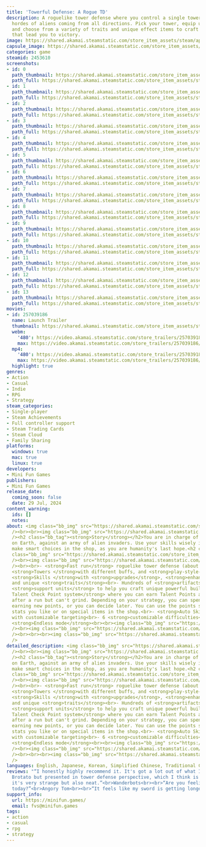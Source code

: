 ```yaml
---
title: 'Towerful Defense: A Rogue TD'
description: A roguelike tower defense where you control a single tower to fight against
  hordes of aliens coming from all directions. Pick your tower, equip up to 4 skills,
  and choose from a variety of traits and unique effect items to craft powerful builds
  that lead you to victory.
image: https://shared.akamai.steamstatic.com/store_item_assets/steam/apps/2453610/header.jpg?t=1732689536
capsule_image: https://shared.akamai.steamstatic.com/store_item_assets/steam/apps/2453610/3e415023b5e69936e695e62d415fc5405de198c2/capsule_231x87.jpg?t=1732689536
categories: game
steamid: 2453610
screenshots:
- id: 0
  path_thumbnail: https://shared.akamai.steamstatic.com/store_item_assets/steam/apps/2453610/ss_0b25a3ad207c0800b4144df0379e3dd36b9c669f.600x338.jpg?t=1732689536
  path_full: https://shared.akamai.steamstatic.com/store_item_assets/steam/apps/2453610/ss_0b25a3ad207c0800b4144df0379e3dd36b9c669f.1920x1080.jpg?t=1732689536
- id: 1
  path_thumbnail: https://shared.akamai.steamstatic.com/store_item_assets/steam/apps/2453610/ss_8742fe7761ac7e8692b03cedab9c9c2ccf7751c7.600x338.jpg?t=1732689536
  path_full: https://shared.akamai.steamstatic.com/store_item_assets/steam/apps/2453610/ss_8742fe7761ac7e8692b03cedab9c9c2ccf7751c7.1920x1080.jpg?t=1732689536
- id: 2
  path_thumbnail: https://shared.akamai.steamstatic.com/store_item_assets/steam/apps/2453610/ss_f3c3677ceee5a1ce3fe2dec45f69c5436656711a.600x338.jpg?t=1732689536
  path_full: https://shared.akamai.steamstatic.com/store_item_assets/steam/apps/2453610/ss_f3c3677ceee5a1ce3fe2dec45f69c5436656711a.1920x1080.jpg?t=1732689536
- id: 3
  path_thumbnail: https://shared.akamai.steamstatic.com/store_item_assets/steam/apps/2453610/ss_bdfb734cccc81457f266c4f8ab74a813d3477d4a.600x338.jpg?t=1732689536
  path_full: https://shared.akamai.steamstatic.com/store_item_assets/steam/apps/2453610/ss_bdfb734cccc81457f266c4f8ab74a813d3477d4a.1920x1080.jpg?t=1732689536
- id: 4
  path_thumbnail: https://shared.akamai.steamstatic.com/store_item_assets/steam/apps/2453610/ss_e3d322a8d567bba66c6045b954e1bc91fab3aadb.600x338.jpg?t=1732689536
  path_full: https://shared.akamai.steamstatic.com/store_item_assets/steam/apps/2453610/ss_e3d322a8d567bba66c6045b954e1bc91fab3aadb.1920x1080.jpg?t=1732689536
- id: 5
  path_thumbnail: https://shared.akamai.steamstatic.com/store_item_assets/steam/apps/2453610/ss_bee6345f01cd1259b12f956285785ec5c9410e1a.600x338.jpg?t=1732689536
  path_full: https://shared.akamai.steamstatic.com/store_item_assets/steam/apps/2453610/ss_bee6345f01cd1259b12f956285785ec5c9410e1a.1920x1080.jpg?t=1732689536
- id: 6
  path_thumbnail: https://shared.akamai.steamstatic.com/store_item_assets/steam/apps/2453610/ss_f8d919b5fb91838c1cc24813fa6a549fe2bdca7f.600x338.jpg?t=1732689536
  path_full: https://shared.akamai.steamstatic.com/store_item_assets/steam/apps/2453610/ss_f8d919b5fb91838c1cc24813fa6a549fe2bdca7f.1920x1080.jpg?t=1732689536
- id: 7
  path_thumbnail: https://shared.akamai.steamstatic.com/store_item_assets/steam/apps/2453610/ss_82f2124efa2586b018a819b1bd425180c1b91449.600x338.jpg?t=1732689536
  path_full: https://shared.akamai.steamstatic.com/store_item_assets/steam/apps/2453610/ss_82f2124efa2586b018a819b1bd425180c1b91449.1920x1080.jpg?t=1732689536
- id: 8
  path_thumbnail: https://shared.akamai.steamstatic.com/store_item_assets/steam/apps/2453610/ss_ce1db97afa6006a7841eb5b7d9a6c25126c0b144.600x338.jpg?t=1732689536
  path_full: https://shared.akamai.steamstatic.com/store_item_assets/steam/apps/2453610/ss_ce1db97afa6006a7841eb5b7d9a6c25126c0b144.1920x1080.jpg?t=1732689536
- id: 9
  path_thumbnail: https://shared.akamai.steamstatic.com/store_item_assets/steam/apps/2453610/ss_1ae96525ffc16f9b9e0bdd214be56bd8f62297dd.600x338.jpg?t=1732689536
  path_full: https://shared.akamai.steamstatic.com/store_item_assets/steam/apps/2453610/ss_1ae96525ffc16f9b9e0bdd214be56bd8f62297dd.1920x1080.jpg?t=1732689536
- id: 10
  path_thumbnail: https://shared.akamai.steamstatic.com/store_item_assets/steam/apps/2453610/ss_1b88017c5ce8550303dfd47e842c440d29b2ecc0.600x338.jpg?t=1732689536
  path_full: https://shared.akamai.steamstatic.com/store_item_assets/steam/apps/2453610/ss_1b88017c5ce8550303dfd47e842c440d29b2ecc0.1920x1080.jpg?t=1732689536
- id: 11
  path_thumbnail: https://shared.akamai.steamstatic.com/store_item_assets/steam/apps/2453610/ss_09c74314cbb1a11649b11360a6de74dde3a9c535.600x338.jpg?t=1732689536
  path_full: https://shared.akamai.steamstatic.com/store_item_assets/steam/apps/2453610/ss_09c74314cbb1a11649b11360a6de74dde3a9c535.1920x1080.jpg?t=1732689536
- id: 12
  path_thumbnail: https://shared.akamai.steamstatic.com/store_item_assets/steam/apps/2453610/ss_320be2de18dd7e1bfb8b6bf40a3be2548af5f7f2.600x338.jpg?t=1732689536
  path_full: https://shared.akamai.steamstatic.com/store_item_assets/steam/apps/2453610/ss_320be2de18dd7e1bfb8b6bf40a3be2548af5f7f2.1920x1080.jpg?t=1732689536
- id: 13
  path_thumbnail: https://shared.akamai.steamstatic.com/store_item_assets/steam/apps/2453610/ss_70b5f92281c60bf630890973694f81e2651aecaa.600x338.jpg?t=1732689536
  path_full: https://shared.akamai.steamstatic.com/store_item_assets/steam/apps/2453610/ss_70b5f92281c60bf630890973694f81e2651aecaa.1920x1080.jpg?t=1732689536
movies:
- id: 257039186
  name: Launch Trailer
  thumbnail: https://shared.akamai.steamstatic.com/store_item_assets/steam/apps/257039186/movie.293x165.jpg?t=1722271900
  webm:
    '480': https://video.akamai.steamstatic.com/store_trailers/257039186/movie480_vp9.webm?t=1722271900
    max: https://video.akamai.steamstatic.com/store_trailers/257039186/movie_max_vp9.webm?t=1722271900
  mp4:
    '480': https://video.akamai.steamstatic.com/store_trailers/257039186/movie480.mp4?t=1722271900
    max: https://video.akamai.steamstatic.com/store_trailers/257039186/movie_max.mp4?t=1722271900
  highlight: true
genres:
- Action
- Casual
- Indie
- RPG
- Strategy
steam_categories:
- Single-player
- Steam Achievements
- Full controller support
- Steam Trading Cards
- Steam Cloud
- Family Sharing
platforms:
  windows: true
  mac: true
  linux: true
developers:
- Mini Fun Games
publishers:
- Mini Fun Games
release_date:
  coming_soon: false
  date: 29 Jul, 2024
content_warning:
  ids: []
  notes:
about: <img class="bb_img" src="https://shared.akamai.steamstatic.com/store_item_assets/steam/apps/2453610/extras/Discord.png?t=1732689536"
  /><br><br><img class="bb_img" src="https://shared.akamai.steamstatic.com/store_item_assets/steam/apps/2453610/extras/FollowEN.gif?t=1732689536"
  /><h2 class="bb_tag"><strong>Story</strong></h2>You are in charge of the last tower
  on Earth, against an army of alien invaders. Use your skills wisely in combat, and
  make smart choices in the shop, as you are humanity's last hope.<h2 class="bb_tag"><strong>Features</strong></h2><br><img
  class="bb_img" src="https://shared.akamai.steamstatic.com/store_item_assets/steam/apps/2453610/extras/Steam_gif_8.gif?t=1732689536"
  /><br><img class="bb_img" src="https://shared.akamai.steamstatic.com/store_item_assets/steam/apps/2453610/extras/Steam_gif_9.gif?t=1732689536"
  /><br><br>- <strong>Fast run</strong> roguelike tower defense (about 30 minutes)<br>-
  <strong>Towers </strong>with different buffs, and <strong>play-style-changing effects</strong><br>-
  <strong>Skills </strong>with <strong>upgrades</strong>, <strong>enhancements</strong>,
  and unique <strong>traits</strong><br>- Hundreds of <strong>artifacts </strong>and
  <strong>support units</strong> to help you craft unique powerful builds<br>- <strong>Fair
  Talent Check Point system</strong> where you can earn Talent Points and keep them
  after a run but can't grind. Depending on your strategy, you can spend right after
  earning new points, or you can decide later. You can use the points straight on
  stats you like or on special items in the shop.<br>- <strong>Auto Skill mode</strong>
  with customizable targeting<br>- 6 <strong>customizable difficulties</strong><br>-
  <strong>Endless mode</strong><br><br><img class="bb_img" src="https://shared.akamai.steamstatic.com/store_item_assets/steam/apps/2453610/extras/Steam_gif_7.gif?t=1732689536"
  /><br><img class="bb_img" src="https://shared.akamai.steamstatic.com/store_item_assets/steam/apps/2453610/extras/Steam_gif_6.gif?t=1732689536"
  /><br><br><br><img class="bb_img" src="https://shared.akamai.steamstatic.com/store_item_assets/steam/apps/2453610/extras/GreenArrow__1_.gif?t=1732689536"
  />
detailed_description: <img class="bb_img" src="https://shared.akamai.steamstatic.com/store_item_assets/steam/apps/2453610/extras/Discord.png?t=1732689536"
  /><br><br><img class="bb_img" src="https://shared.akamai.steamstatic.com/store_item_assets/steam/apps/2453610/extras/FollowEN.gif?t=1732689536"
  /><h2 class="bb_tag"><strong>Story</strong></h2>You are in charge of the last tower
  on Earth, against an army of alien invaders. Use your skills wisely in combat, and
  make smart choices in the shop, as you are humanity's last hope.<h2 class="bb_tag"><strong>Features</strong></h2><br><img
  class="bb_img" src="https://shared.akamai.steamstatic.com/store_item_assets/steam/apps/2453610/extras/Steam_gif_8.gif?t=1732689536"
  /><br><img class="bb_img" src="https://shared.akamai.steamstatic.com/store_item_assets/steam/apps/2453610/extras/Steam_gif_9.gif?t=1732689536"
  /><br><br>- <strong>Fast run</strong> roguelike tower defense (about 30 minutes)<br>-
  <strong>Towers </strong>with different buffs, and <strong>play-style-changing effects</strong><br>-
  <strong>Skills </strong>with <strong>upgrades</strong>, <strong>enhancements</strong>,
  and unique <strong>traits</strong><br>- Hundreds of <strong>artifacts </strong>and
  <strong>support units</strong> to help you craft unique powerful builds<br>- <strong>Fair
  Talent Check Point system</strong> where you can earn Talent Points and keep them
  after a run but can't grind. Depending on your strategy, you can spend right after
  earning new points, or you can decide later. You can use the points straight on
  stats you like or on special items in the shop.<br>- <strong>Auto Skill mode</strong>
  with customizable targeting<br>- 6 <strong>customizable difficulties</strong><br>-
  <strong>Endless mode</strong><br><br><img class="bb_img" src="https://shared.akamai.steamstatic.com/store_item_assets/steam/apps/2453610/extras/Steam_gif_7.gif?t=1732689536"
  /><br><img class="bb_img" src="https://shared.akamai.steamstatic.com/store_item_assets/steam/apps/2453610/extras/Steam_gif_6.gif?t=1732689536"
  /><br><br><br><img class="bb_img" src="https://shared.akamai.steamstatic.com/store_item_assets/steam/apps/2453610/extras/GreenArrow__1_.gif?t=1732689536"
  />
languages: English, Japanese, Korean, Simplified Chinese, Traditional Chinese
reviews: "“I honestly highly recommend it. It's got a lot out of what I like out of
  Brotato but presented in tower defense perspective, which I think is really clever,
  it's very strange but also neat.”<br>Wanderbots<br><br>“Are you feeling &quot;towerful&quot;
  today?”<br>Angory Tom<br><br>“It feels like my sword is getting longer.”<br>Retromation<br>"
support_info:
  url: https://minifun.games/
  email: fvs@minifun.games
tags:
- action
- casual
- rpg
- strategy
---
```

